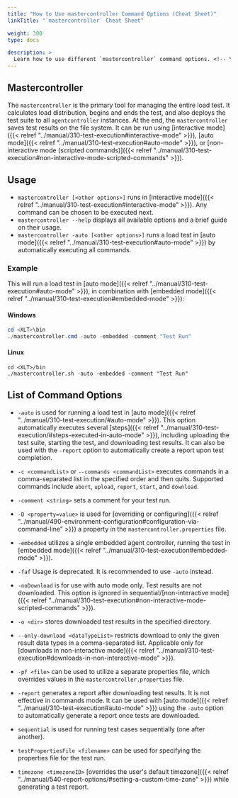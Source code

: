 ```yaml
---
title: "How to Use mastercontroller Command Options (Cheat Sheet)"
linkTitle: "`mastercontroller` Cheat Sheet"

weight: 300
type: docs

description: >
  Learn how to use different `mastercontroller` command options. <!-- You will find the usage instructions and a list of available commands below. -->
---
```

## Mastercontroller 
The `mastercontroller` is the primary tool for managing the entire load test. It calculates load distribution, begins and ends the test, and also deploys the test suite to all `agentcontroller` instances. At the end, the `mastercontroller` saves test results on the file system. It can be run using [interactive mode]({{< relref "../manual/310-test-execution#interactive-mode" >}}), [auto mode]({{< relref "../manual/310-test-execution#auto-mode" >}}), or [non-interactive mode (scripted commands)]({{< relref "../manual/310-test-execution#non-interactive-mode-scripted-commands" >}}).

## Usage

- `mastercontroller [<other options>]` runs in [interactive mode]({{< relref "../manual/310-test-execution#interactive-mode" >}}). Any command can be chosen to be executed next.
- `mastercontroller --help` displays all available options and a brief guide on their usage.
- `mastercontroller -auto [<other options>]` runs a load test in [auto mode]({{< relref "../manual/310-test-execution#auto-mode" >}}) by automatically executing all commands.

### Example

 This will run a load test in [auto mode]({{< relref "../manual/310-test-execution#auto-mode" >}}), in combination with [embedded mode]({{< relref "../manual/310-test-execution#embedded-mode" >}}):
#### Windows
```powershell 
cd <XLT>\bin
./mastercontroller.cmd -auto -embedded -comment "Test Run" 
```
#### Linux
```shell 
cd <XLT>/bin
./mastercontroller.sh -auto -embedded -comment "Test Run" 
```

## List of Command Options
- `-auto` is used for running a load test in [auto mode]({{< relref "../manual/310-test-execution/#auto-mode" >}}). This option automatically executes several [steps]({{< relref "../manual/310-test-execution/#steps-executed-in-auto-mode" >}}), including uploading the test suite, starting the test, and downloading test results. It can also be used with the `-report` option to automatically create a report upon test completion.  

- `-c <commandList>` or `--commands <commandList>` executes commands in a comma-separated list in the specified order and then quits. Supported commands include `abort`, `upload`, `report`, `start`, and `download`.

- `-comment <string>` sets a comment for your test run. 

- `-D <property=value>` is used for [overriding or configuring]({{< relref "../manual/490-environment-configuration#configuration-via-command-line" >}}) a property in the `mastercontroller.properties` file.

- `-embedded` utilizes a single embedded agent controller, running the test in [embedded mode]({{< relref "../manual/310-test-execution#embedded-mode" >}}).

- `-faf` Usage is deprecated. It is recommended to use `-auto` instead.

- `-noDownload` is for use with auto mode only. Test results are not downloaded. This option is ignored in sequential/[non-interactive mode]({{< relref "../manual/310-test-execution#non-interactive-mode-scripted-commands" >}}).

- `-o <dir>`  stores downloaded test results in the specified directory. 

- `--only-download <dataTypeList>` restricts download to only the given result data types in a comma-separated list. Applicable only for [downloads in non-interactive mode]({{< relref "../manual/310-test-execution#downloads-in-non-interactive-mode" >}}). 

- `-pf <file>` can be used to utilize a separate properties file, which overrides values in the `mastercontroller.properties` file.

- `-report` generates a report after downloading test results. It is not effective in commands mode. It can be used with [auto mode]({{< relref "../manual/310-test-execution#auto-mode" >}}) using the `-auto` option to automatically generate a report once tests are downloaded.

- `sequential` is used for running test cases sequentially (one after another).

- `testPropertiesFile <filename>` can be used for specifying the properties file for the test run.  

- `timezone <timezoneID>` [overrides the user's default timezone]({{< relref "../manual/540-report-options/#setting-a-custom-time-zone" >}}) while generating a test report.
